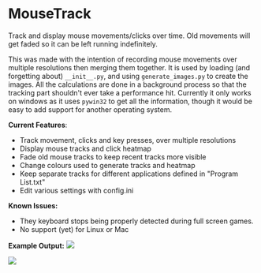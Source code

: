 # MouseTrack

Track and display mouse movements/clicks over time. Old movements will get faded so it can be left running indefinitely.

This was made with the intention of recording mouse movements over multiple resolutions then merging them together. It is used by loading (and forgetting about) `__init__.py`, and using `generate_images.py` to create the images. All the calculations are done in a background process so that the tracking part shouldn't ever take a performance hit. Currently it only works on windows as it uses `pywin32` to get all the information, though it would be easy to add support for another operating system.

<b>Current Features</b>:
 - Track movement, clicks and key presses, over multiple resolutions
 - Display mouse tracks and click heatmap
 - Fade old mouse tracks to keep recent tracks more visible
 - Change colours used to generate tracks and heatmap
 - Keep separate tracks for different applications defined in "Program List.txt"
 - Edit various settings with config.ini
 
<b>Known Issues:</b>
 - They keyboard stops being properly detected during full screen games.
 - No support (yet) for Linux or Mac
 
<b>Example Output:</b>
<img src="http://i.imgur.com/rsugV3F.jpg">

<img src="http://i.imgur.com/XuEY8yg.jpg">
